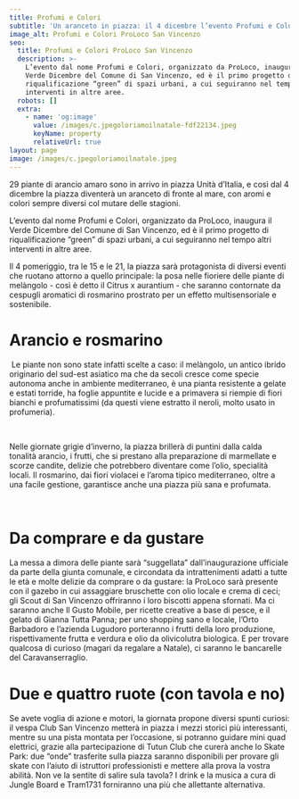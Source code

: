 ```yaml
---
title: Profumi e Colori
subtitle: 'Un aranceto in piazza: il 4 dicembre l’evento Profumi e Colori'
image_alt: Profumi e Colori ProLoco San Vincenzo
seo:
  title: Profumi e Colori ProLoco San Vincenzo
  description: >-
    L’evento dal nome Profumi e Colori, organizzato da ProLoco, inaugura il
    Verde Dicembre del Comune di San Vincenzo, ed è il primo progetto di
    riqualificazione “green” di spazi urbani, a cui seguiranno nel tempo altri
    interventi in altre aree. 
  robots: []
  extra:
    - name: 'og:image'
      value: /images/c.jpegoloriamoilnatale-fdf22134.jpeg
      keyName: property
      relativeUrl: true
layout: page
image: /images/c.jpegoloriamoilnatale.jpeg
---
```

29 piante di arancio amaro sono in arrivo in piazza Unità d’Italia, e così dal 4 dicembre la piazza diventerà un aranceto di fronte al mare, con aromi e colori sempre diversi col mutare delle stagioni. 

L’evento dal nome Profumi e Colori, organizzato da ProLoco, inaugura il Verde Dicembre del Comune di San Vincenzo, ed è il primo progetto di riqualificazione “green” di spazi urbani, a cui seguiranno nel tempo altri interventi in altre aree. 

Il 4 pomeriggio, tra le 15 e le 21, la piazza sarà protagonista di diversi eventi che ruotano attorno a quello principale: la posa nelle fioriere delle piante di melàngolo - così è detto il Citrus x aurantium - che saranno contornate da cespugli aromatici di rosmarino prostrato per un
effetto multisensoriale e sostenibile. 

# Arancio e rosmarino

 Le piante non sono state infatti scelte a caso: il melàngolo, un antico ibrido originario del sud-est asiatico ma che da secoli cresce come specie autonoma anche in ambiente mediterraneo, è una pianta resistente a gelate e estati torride, ha foglie appuntite e lucide e a primavera si riempie di fiori bianchi e profumatissimi (da questi viene estratto il neroli, molto usato in profumeria).

 

Nelle giornate grigie d’inverno, la piazza brillerà di puntini dalla calda tonalità arancio, i frutti, che si prestano alla preparazione di marmellate e scorze candite, delizie che potrebbero diventare come l’olio, specialità locali. Il rosmarino, dai fiori violacei e l’aroma tipico mediterraneo, oltre a una facile gestione, garantisce anche una piazza più sana e profumata.

 

# Da comprare e da gustare

La messa a dimora delle piante sarà “suggellata” dall’inaugurazione ufficiale da parte della giunta comunale, e circondata da intrattenimenti adatti a tutte le età e molte delizie da comprare o da gustare: la ProLoco sarà presente con il gazebo in cui assaggiare bruschette con olio
locale e crema di ceci; gli Scout di San Vincenzo offriranno i loro biscotti appena sfornati. Ma ci saranno anche Il Gusto Mobile, per ricette creative a base di pesce, e il gelato di Gianna Tutta Panna; per uno shopping sano e locale, l’Orto Barbadoro e l’azienda Lugudoro porteranno i frutti della loro produzione, rispettivamente frutta e verdura e olio da olivicolutra biologica. E per trovare qualcosa di curioso (magari da regalare a Natale), ci saranno le bancarelle del Caravanserraglio. 

# Due e quattro ruote (con tavola e no)

Se avete voglia di azione e motori, la giornata propone diversi spunti curiosi: il vespa Club San Vincenzo metterà in piazza i mezzi storici più interessanti, mentre su una pista montata per l’occasione, si potranno guidare mini quad elettrici, grazie alla partecipazione di Tutun Club
che curerà anche lo Skate Park: due “onde” trasferite sulla piazza saranno disponibili per provare gli skate con l’aiuto di istruttori professionisti e
mettere alla prova la vostra abilità. Non ve la sentite di salire sula tavola?
I drink e la musica a cura di Jungle Board e Tram1731 forniranno una più che allettante alternativa.

 
